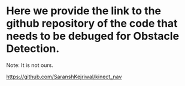 # Here we provide the link to the github repository of the code that needs to be debuged for Obstacle Detection. 
Note: It is not ours.

https://github.com/SaranshKejriwal/kinect_nav
